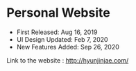 # Personal Website

- First Released: Aug 16, 2019
- UI Design Updated: Feb 7, 2020
- New Features Added: Sep 26, 2020

Link to the website : http://hyunjinjae.com/
